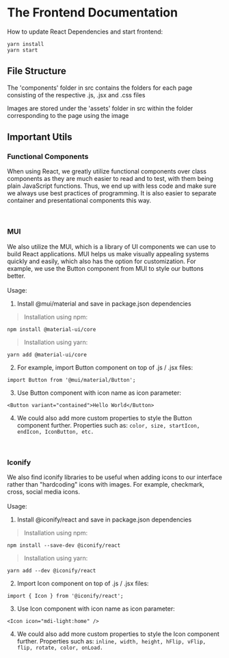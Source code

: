 # The Frontend Documentation

How to update React Dependencies and start frontend:
```
yarn install
yarn start
```

## File Structure

The 'components' folder in src contains the folders for each page consisting of the respective .js, .jsx and .css files

Images are stored under the 'assets' folder in src within the folder corresponding to the page using the image

## Important Utils
### **Functional Components**
When using React, we greatly utilize functional components over class components as they are much easier to read and to test, with them being plain JavaScript functions. Thus, we end up with less code and make sure we always use best practices of programming. It is also easier to separate container and presentational components this way.  

<br />

### **MUI**
We also utilize the MUI, which is a library of UI components we can use to build React applications. MUI helps us make visually appealing systems quickly and easily, which also has the option for customization. For example, we use the Button component from MUI to style our buttons better. 
<br /><br />
Usage:
1. Install @mui/material and save in package.json dependencies<br />
> Installation using npm:
```
npm install @material-ui/core
```
> Installation using yarn:
```
yarn add @material-ui/core
```
2. For example, import Button component on top of .js / .jsx files: 
```
import Button from '@mui/material/Button';
```
3. Use Button component with icon name as icon parameter: 
```
<Button variant="contained">Hello World</Button>
```
4. We could also add more custom properties to style the Button component further. Properties such as: ```color, size, startIcon, endIcon, IconButton, etc.```

<br />

### **Iconify**
We also find iconify libraries to be useful when adding icons to our interface rather than "hardcoding" icons with images. For example, checkmark, cross, social media icons.<br /><br />
Usage:
1. Install @iconify/react and save in package.json dependencies<br />
> Installation using npm:
```
npm install --save-dev @iconify/react
```
> Installation using yarn:
```
yarn add --dev @iconify/react
```
2. Import Icon component on top of .js / .jsx files: 
```
import { Icon } from '@iconify/react';
```
3. Use Icon component with icon name as icon parameter: 
```
<Icon icon="mdi-light:home" />
```
4. We could also add more custom properties to style the Icon component further. Properties such as: ```inline, width, height, hFlip, vFlip, flip, rotate, color, onLoad.```
